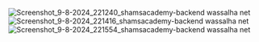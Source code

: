 ![Screenshot_9-8-2024_221240_shamsacademy-backend wassalha net](https://github.com/user-attachments/assets/dbe5de89-a259-4266-b899-8f4892cd8631)
![Screenshot_9-8-2024_221416_shamsacademy-backend wassalha net](https://github.com/user-attachments/assets/fa86762e-7f39-4fd6-b64e-77091a152e2d)
![Screenshot_9-8-2024_221554_shamsacademy-backend wassalha net](https://github.com/user-attachments/assets/c6ee9bc3-dde6-4d39-aec1-075b324b6419)
